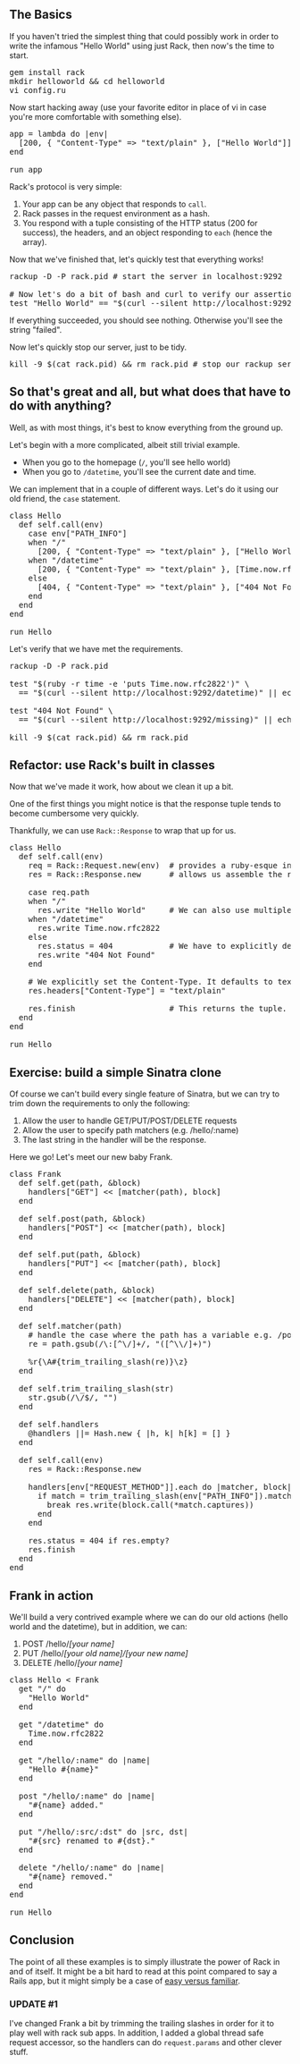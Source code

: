 ## The Basics

If you haven't tried the simplest thing that could possibly work
in order to write the infamous "Hello World" using just Rack,
then now's the time to start.

<pre class="prettyprint">
gem install rack
mkdir helloworld && cd helloworld
vi config.ru
</pre>

Now start hacking away (use your favorite editor in place of vi in case
you're more comfortable with something else).

<pre class="prettyprint">
app = lambda do |env|
  [200, { "Content-Type" => "text/plain" }, ["Hello World"]]
end

run app
</pre>


Rack's protocol is very simple:

1. Your app can be any object that responds to `call`.
2. Rack passes in the request environment as a hash.
3. You respond with a tuple consisting of the HTTP status (200 for success),
   the headers, and an object responding to `each` (hence the array).

Now that we've finished that, let's quickly test that everything works!

<pre class="prettyprint">
rackup -D -P rack.pid # start the server in localhost:9292

# Now let's do a bit of bash and curl to verify our assertion
test "Hello World" == "$(curl --silent http://localhost:9292)" || echo "failed"
</pre>

If everything succeeded, you should see nothing. Otherwise you'll see
the string "failed".

Now let's quickly stop our server, just to be tidy.

<pre class="prettyprint">
kill -9 $(cat rack.pid) && rm rack.pid # stop our rackup server
</pre>

## So that's great and all, but what does that have to do with anything?

Well, as with most things, it's best to know everything from the ground up.

Let's begin with a more complicated, albeit still trivial example.

- When you go to the homepage (`/`, you'll see hello world)
- When you go to `/datetime`, you'll see the current date and time.

We can implement that in a couple of different ways. Let's do it using
our old friend, the `case` statement.

<pre class="prettyprint">
class Hello
  def self.call(env)
    case env["PATH_INFO"]
    when "/"
      [200, { "Content-Type" => "text/plain" }, ["Hello World"]]
    when "/datetime"
      [200, { "Content-Type" => "text/plain" }, [Time.now.rfc2822]]
    else
      [404, { "Content-Type" => "text/plain" }, ["404 Not Found"]]
    end
  end
end

run Hello
</pre>

Let's verify that we have met the requirements.

<pre class="prettyprint">
rackup -D -P rack.pid

test "$(ruby -r time -e 'puts Time.now.rfc2822')" \
  == "$(curl --silent http://localhost:9292/datetime)" || echo "failed"

test "404 Not Found" \
  == "$(curl --silent http://localhost:9292/missing)" || echo "failed"

kill -9 $(cat rack.pid) && rm rack.pid
</pre>

## Refactor: use Rack's built in classes

Now that we've made it work, how about we clean it up a bit.

One of the first things you might notice is that the response tuple
tends to become cumbersome very quickly.

Thankfully, we can use `Rack::Response` to wrap that up for us.

<pre class="prettyprint">
class Hello
  def self.call(env)
    req = Rack::Request.new(env)  # provides a ruby-esque interface to the environment
    res = Rack::Response.new      # allows us assemble the response incrementally.

    case req.path
    when "/"
      res.write "Hello World"     # We can also use multiple res.write statements.
    when "/datetime"
      res.write Time.now.rfc2822
    else
      res.status = 404            # We have to explicitly declare the status to be 404
      res.write "404 Not Found"
    end

    # We explicitly set the Content-Type. It defaults to text/html otherwise.
    res.headers["Content-Type"] = "text/plain"

    res.finish                    # This returns the tuple. 200 is the default status
  end
end

run Hello
</pre>

## Exercise: build a simple Sinatra clone

Of course we can't build every single feature of Sinatra,
but we can try to trim down the requirements to only
the following:

1. Allow the user to handle GET/PUT/POST/DELETE requests
2. Allow the user to specify path matchers (e.g. /hello/:name)
3. The last string in the handler will be the response.

Here we go! Let's meet our new baby Frank.

<pre class="prettyprint">
class Frank
  def self.get(path, &block)
    handlers["GET"] << [matcher(path), block]
  end

  def self.post(path, &block)
    handlers["POST"] << [matcher(path), block]
  end

  def self.put(path, &block)
    handlers["PUT"] << [matcher(path), block]
  end

  def self.delete(path, &block)
    handlers["DELETE"] << [matcher(path), block]
  end

  def self.matcher(path)
    # handle the case where the path has a variable e.g. /post/:id
    re = path.gsub(/\:[^\/]+/, "([^\\/]+)")

    %r{\A#{trim_trailing_slash(re)}\z}
  end

  def self.trim_trailing_slash(str)
    str.gsub(/\/$/, "")
  end

  def self.handlers
    @handlers ||= Hash.new { |h, k| h[k] = [] }
  end

  def self.call(env)
    res = Rack::Response.new

    handlers[env["REQUEST_METHOD"]].each do |matcher, block|
      if match = trim_trailing_slash(env["PATH_INFO"]).match(matcher)
        break res.write(block.call(*match.captures))
      end
    end

    res.status = 404 if res.empty?
    res.finish
  end
end
</pre>

## Frank in action

We'll build a very contrived example where we can do our
old actions (hello world and the datetime), but in addition,
we can:

1. POST /hello/_[your name]_
2. PUT /hello/_[your old name]/[your new name]_
3. DELETE /hello/_[your name]_


<pre class="prettyprint">
class Hello < Frank
  get "/" do
    "Hello World"
  end

  get "/datetime" do
    Time.now.rfc2822
  end

  get "/hello/:name" do |name|
    "Hello #{name}"
  end

  post "/hello/:name" do |name|
    "#{name} added."
  end

  put "/hello/:src/:dst" do |src, dst|
    "#{src} renamed to #{dst}."
  end

  delete "/hello/:name" do |name|
    "#{name} removed."
  end
end

run Hello
</pre>

## Conclusion

The point of all these examples is to simply illustrate the
power of Rack in and of itself. It might be a bit hard to
read at this point compared to say a Rails app, but it might
simply be a case of
[easy versus familiar](http://www.infoq.com/presentations/Simple-Made-Easy).

### UPDATE #1

I've changed Frank a bit by trimming the trailing slashes in order
for it to play well with rack sub apps. In addition, I added a
global thread safe request accessor, so the handlers can do
`request.params` and other clever stuff.
